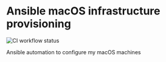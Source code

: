# Ansible macOS infrastructure provisioning
![CI workflow status](https://github.com/andrewdavidbell/macos-infra/actions/workflows/ci.yml/badge.svg)

Ansible automation to configure my macOS machines
